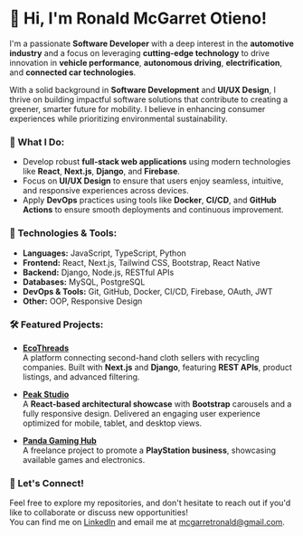 # 👋 Hi, I'm **Ronald McGarret Otieno**!  
I'm a passionate **Software Developer** with a deep interest in the **automotive industry** and a focus on leveraging **cutting-edge technology** to drive innovation in **vehicle performance**, **autonomous driving**, **electrification**, and **connected car technologies**.

With a solid background in **Software Development** and **UI/UX Design**, I thrive on building impactful software solutions that contribute to creating a greener, smarter future for mobility. I believe in enhancing consumer experiences while prioritizing environmental sustainability. 

### 🚀 What I Do:
- Develop robust **full-stack web applications** using modern technologies like **React**, **Next.js**, **Django**, and **Firebase**.
- Focus on **UI/UX Design** to ensure that users enjoy seamless, intuitive, and responsive experiences across devices.
- Apply **DevOps** practices using tools like **Docker**, **CI/CD**, and **GitHub Actions** to ensure smooth deployments and continuous improvement.

### 🔧 Technologies & Tools:
- **Languages:** JavaScript, TypeScript, Python
- **Frontend:** React, Next.js, Tailwind CSS, Bootstrap, React Native
- **Backend:** Django, Node.js, RESTful APIs
- **Databases:** MySQL, PostgreSQL
- **DevOps & Tools:** Git, GitHub, Docker, CI/CD, Firebase, OAuth, JWT
- **Other:** OOP, Responsive Design

### 🛠️ Featured Projects:
- **[EcoThreads](https://github.com/ronaldmcgarret/eco-threads)**  
  A platform connecting second-hand cloth sellers with recycling companies. Built with **Next.js** and **Django**, featuring **REST APIs**, product listings, and advanced filtering.

- **[Peak Studio](https://github.com/ronaldmcgarret/peak-studio)**  
  A **React-based architectural showcase** with **Bootstrap** carousels and a fully responsive design. Delivered an engaging user experience optimized for mobile, tablet, and desktop views.

- **[Panda Gaming Hub](https://github.com/ronaldmcgarret/panda-gaming-hub)**  
  A freelance project to promote a **PlayStation business**, showcasing available games and electronics.

### 💬 Let's Connect!
Feel free to explore my repositories, and don't hesitate to reach out if you'd like to collaborate or discuss new opportunities!  
You can find me on [LinkedIn](https://www.linkedin.com/in/ronaldmcgarret/) and email me at [mcgarretronald@gmail.com](mailto:mcgarretronald@gmail.com).
